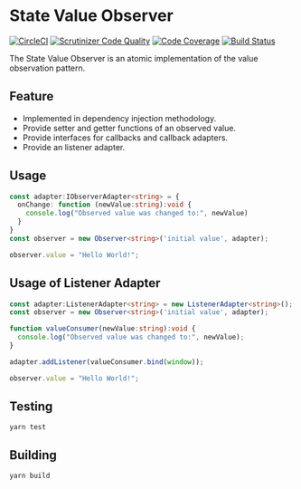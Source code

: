 # State Value Observer
[![CircleCI](https://circleci.com/gh/enbock/State-Value-Observer/tree/master.svg?style=shield)](https://circleci.com/gh/enbock/State-Value-Observer)
[![Scrutinizer Code Quality](https://scrutinizer-ci.com/g/enbock/State-Value-Observer/badges/quality-score.png?b=master)](https://scrutinizer-ci.com/g/enbock/State-Value-Observer/?branch=master)
[![Code Coverage](https://scrutinizer-ci.com/g/enbock/State-Value-Observer/badges/coverage.png?b=master)](https://scrutinizer-ci.com/g/enbock/State-Value-Observer/?branch=master)
[![Build Status](https://scrutinizer-ci.com/g/enbock/State-Value-Observer/badges/build.png?b=master)](https://scrutinizer-ci.com/g/enbock/State-Value-Observer/build-status/master)

The State Value Observer is an atomic implementation of the value
observation pattern.

## Feature
* Implemented in dependency injection methodology.
* Provide setter and getter functions of an observed value. 
* Provide interfaces for callbacks and callback adapters.
* Provide an listener adapter.

## Usage
```typescript
const adapter:IObserverAdapter<string> = {
  onChange: function (newValue:string):void {
    console.log("Observed value was changed to:", newValue)
  }
}
const observer = new Observer<string>('initial value', adapter);

observer.value = "Hello World!";
``` 

## Usage of Listener Adapter
```typescript
const adapter:ListenerAdapter<string> = new ListenerAdapter<string>();
const observer = new Observer<string>('initial value', adapter);

function valueConsumer(newValue:string):void {
  console.log("Observed value was changed to:", newValue);
}

adapter.addListener(valueConsumer.bind(window));

observer.value = "Hello World!";
``` 

## Testing
```shell script
yarn test
```

## Building
```shell script
yarn build
```
